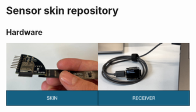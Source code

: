 # Sensor skin repository

## Hardware
![alt text](https://github.com/DavideDAlessandri/Sensor_Skin/blob/main/Skin/pic/Picture1.png?raw=true)